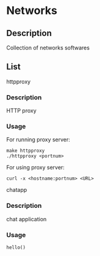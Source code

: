 # Networks

## Description

Collection of networks softwares

## List

httpproxy

### Description

HTTP proxy

### Usage

For running proxy server:
```
make httpproxy
./httpproxy <portnum>
```

For using proxy server:
```
curl -x <hostname:portnum> <URL>
```

chatapp

### Description

chat application

### Usage

```
hello()
```